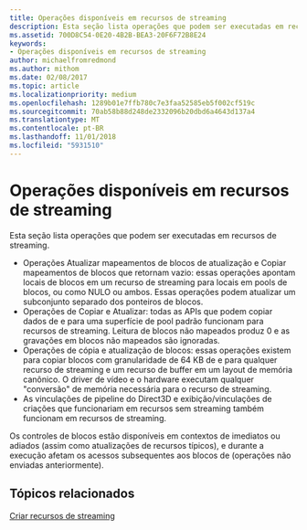 ```yaml
---
title: Operações disponíveis em recursos de streaming
description: Esta seção lista operações que podem ser executadas em recursos de streaming.
ms.assetid: 700D8C54-0E20-4B2B-BEA3-20F6F72B8E24
keywords:
- Operações disponíveis em recursos de streaming
author: michaelfromredmond
ms.author: mithom
ms.date: 02/08/2017
ms.topic: article
ms.localizationpriority: medium
ms.openlocfilehash: 1289b01e7ffb780c7e3faa52585eb5f002cf519c
ms.sourcegitcommit: 70ab58b88d248de2332096b20dbd6a4643d137a4
ms.translationtype: MT
ms.contentlocale: pt-BR
ms.lasthandoff: 11/01/2018
ms.locfileid: "5931510"
---
```

# <a name="operations-available-on-streaming-resources"></a>Operações disponíveis em recursos de streaming


Esta seção lista operações que podem ser executadas em recursos de streaming.

-   Operações Atualizar mapeamentos de blocos de atualização e Copiar mapeamentos de blocos que retornam vazio: essas operações apontam locais de blocos em um recurso de streaming para locais em pools de blocos, ou como NULO ou ambos. Essas operações podem atualizar um subconjunto separado dos ponteiros de blocos.
-   Operações de Copiar e Atualizar: todas as APIs que podem copiar dados de e para uma superfície de pool padrão funcionam para recursos de streaming. Leitura de blocos não mapeados produz 0 e as gravações em blocos não mapeados são ignoradas.
-   Operações de cópia e atualização de blocos: essas operações existem para copiar blocos com granularidade de 64 KB de e para qualquer recurso de streaming e um recurso de buffer em um layout de memória canônico. O driver de vídeo e o hardware executam qualquer "conversão" de memória necessária para o recurso de streaming.
-   As vinculações de pipeline do Direct3D e exibição/vinculações de criações que funcionariam em recursos sem streaming também funcionam em recursos de streaming.

Os controles de blocos estão disponíveis em contextos de imediatos ou adiados (assim como atualizações de recursos típicos), e durante a execução afetam os acessos subsequentes aos blocos de (operações não enviadas anteriormente).

## <a name="span-idrelated-topicsspanrelated-topics"></a><span id="related-topics"></span>Tópicos relacionados


[Criar recursos de streaming](creating-streaming-resources.md)

 

 




